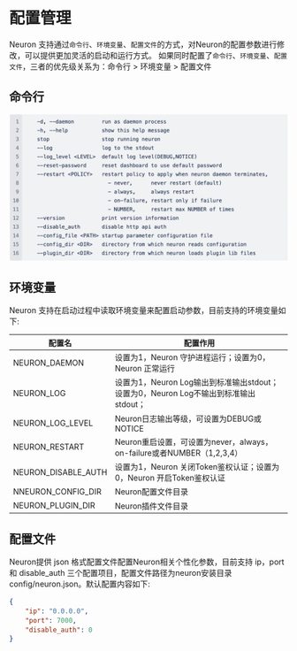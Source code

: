 # 配置管理

Neuron 支持通过`命令行`、`环境变量`、`配置文件`的方式，对Neuron的配置参数进行修改，可以提供更加灵活的启动和运行方式。
如果同时配置了`命令行`、`环境变量`、`配置文件`，三者的优先级关系为：命令行 > 环境变量 > 配置文件

## 命令行

![cli_info](./assets/cli_info.png)

## 环境变量

Neuron 支持在启动过程中读取环境变量来配置启动参数，目前支持的环境变量如下:

| 配置名                  | 配置作用                                                                      |
| ---------------------- | --------------------------------------------------------------------------- |
| NEURON_DAEMON          | 设置为1，Neuron 守护进程运行；设置为0，Neuron 正常运行                             |
| NEURON_LOG             | 设置为1，Neuron Log输出到标准输出stdout；设置为0，Neuron Log不输出到标准输出stdout； |
| NEURON_LOG_LEVEL       | Neuron日志输出等级，可设置为DEBUG或NOTICE                                        |
| NEURON_RESTART         | Neuron重启设置，可设置为never，always，on-failure或者NUMBER（1,2,3,4）            |
| NEURON_DISABLE_AUTH    | 设置为1，Neuron 关闭Token鉴权认证；设置为0，Neuron 开启Token鉴权认证                |
| NNEURON_CONFIG_DIR     | Neuron配置文件目录                                                             |
| NEURON_PLUGIN_DIR      | Neuron插件文件目录                                                             |


## 配置文件

Neuron提供 json 格式配置文件配置Neuron相关个性化参数，目前支持 ip，port 和 disable_auth 三个配置项目，配置文件路径为neuron安装目录config/neuron.json。默认配置内容如下:
```json
{
    "ip": "0.0.0.0",
    "port": 7000,
    "disable_auth": 0
}
```
